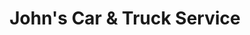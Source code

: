 ---
title: "John's Car & Truck Service"
url: /tonawanda/johns-car-und-truck-service/
shop: Autowerkstatt
---